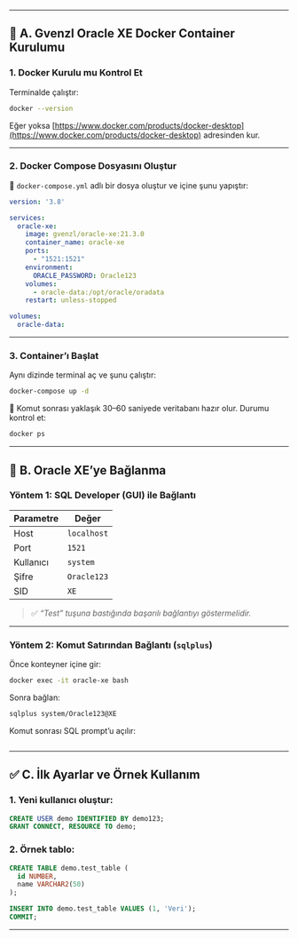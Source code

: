 
---

## 🔧 A. Gvenzl Oracle XE Docker Container Kurulumu

### 1. Docker Kurulu mu Kontrol Et

Terminalde çalıştır:

```bash
docker --version
```

Eğer yoksa [https://www.docker.com/products/docker-desktop](https://www.docker.com/products/docker-desktop) adresinden kur.

---

### 2. Docker Compose Dosyasını Oluştur

📄 `docker-compose.yml` adlı bir dosya oluştur ve içine şunu yapıştır:

```yaml
version: '3.8'

services:
  oracle-xe:
    image: gvenzl/oracle-xe:21.3.0
    container_name: oracle-xe
    ports:
      - "1521:1521"
    environment:
      ORACLE_PASSWORD: Oracle123
    volumes:
      - oracle-data:/opt/oracle/oradata
    restart: unless-stopped

volumes:
  oracle-data:
```

---

### 3. Container’ı Başlat

Aynı dizinde terminal aç ve şunu çalıştır:

```bash
docker-compose up -d
```

📌 Komut sonrası yaklaşık 30–60 saniyede veritabanı hazır olur. Durumu kontrol et:

```bash
docker ps
```

---

## 🔌 B. Oracle XE’ye Bağlanma

### Yöntem 1: **SQL Developer (GUI) ile Bağlantı**

| Parametre | Değer       |
| --------- | ----------- |
| Host      | `localhost` |
| Port      | `1521`      |
| Kullanıcı | `system`    |
| Şifre     | `Oracle123` |
| SID       | `XE`        |

> ✅ *“Test” tuşuna bastığında başarılı bağlantıyı göstermelidir.*

---

### Yöntem 2: **Komut Satırından Bağlantı (`sqlplus`)**

Önce konteyner içine gir:

```bash
docker exec -it oracle-xe bash
```

Sonra bağlan:

```bash
sqlplus system/Oracle123@XE
```

Komut sonrası SQL prompt’u açılır:

```sql
```

---

## ✅ C. İlk Ayarlar ve Örnek Kullanım

### 1. Yeni kullanıcı oluştur:

```sql
CREATE USER demo IDENTIFIED BY demo123;
GRANT CONNECT, RESOURCE TO demo;
```

### 2. Örnek tablo:

```sql
CREATE TABLE demo.test_table (
  id NUMBER,
  name VARCHAR2(50)
);

INSERT INTO demo.test_table VALUES (1, 'Veri');
COMMIT;
```

---
